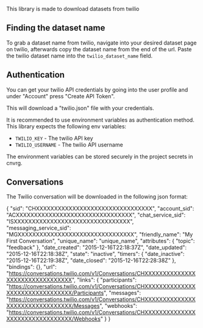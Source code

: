 This library is made to download datasets from twilio

## Finding the dataset name
To grab a dataset name from twilio, navigate into your desired dataset page on twilio, afterwards copy the dataset name from the end of the url.
Paste the twilio dataset name into the `twilio_dataset_name` field.

## Authentication

You can get your twilio API credentials by going into the user profile and under "Account" press "Create API Token".

This will download a "twilio.json" file with your credentials.

It is recommended to use environment variables as authentication method. This library expects the following env variables:
    
* `TWILIO_KEY` - The twilio API key
* `TWILIO_USERNAME` - The twilio API username

The environment variables can be stored securely in the project secrets in cnvrg. 

## Conversations

The Twilio conversation will be downloaded in the following json format:

{
  "sid": "CHXXXXXXXXXXXXXXXXXXXXXXXXXXXXXXXX",
  "account_sid": "ACXXXXXXXXXXXXXXXXXXXXXXXXXXXXXXXX",
  "chat_service_sid": "ISXXXXXXXXXXXXXXXXXXXXXXXXXXXXXXXX",
  "messaging_service_sid": "MGXXXXXXXXXXXXXXXXXXXXXXXXXXXXXXXX",
  "friendly_name": "My First Conversation",
  "unique_name": "unique_name",
  "attributes": {
    "topic": "feedback"
  },
  "date_created": "2015-12-16T22:18:37Z",
  "date_updated": "2015-12-16T22:18:38Z",
  "state": "inactive",
  "timers": {
    "date_inactive": "2015-12-16T22:19:38Z",
    "date_closed": "2015-12-16T22:28:38Z"
  },
  "bindings": {},
  "url": "https://conversations.twilio.com/v1/Conversations/CHXXXXXXXXXXXXXXXXXXXXXXXXXXXXXXXX",
  "links": {
    "participants": "https://conversations.twilio.com/v1/Conversations/CHXXXXXXXXXXXXXXXXXXXXXXXXXXXXXXXX/Participants",
    "messages": "https://conversations.twilio.com/v1/Conversations/CHXXXXXXXXXXXXXXXXXXXXXXXXXXXXXXXX/Messages",
    "webhooks": "https://conversations.twilio.com/v1/Conversations/CHXXXXXXXXXXXXXXXXXXXXXXXXXXXXXXXX/Webhooks"
  }
}


